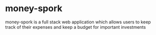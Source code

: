 # money-spork
money-spork is a full stack web application which allows users to keep track of their expenses and keep a budget for important investments
